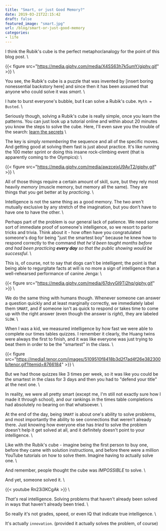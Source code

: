 ```yaml
---
title: "Smart, or just Good Memory?"
date: 2019-03-21T22:15:42
draft: false
featured_image: "smart.jpg"
url: /blog/smart-or-just-good-memory
categories:
- life
---
```


I think the Rubik's cube is the perfect metaphor/analogy for the point of this blog post. \

{{< figure src="https://media.giphy.com/media/X4SS63h7k5umY/giphy.gif" >}} \

You see, the Rubik's cube is a puzzle that was invented by [insert boring nonessential backstory here] and since then it
has been assumed that anyone who could solve it was _smart_. \

I hate to burst everyone's bubble, but __I__ can solve a Rubik's cube. `Myth = Busted`. \

Seriously though, solving a Rubik's cube is really simple, once you learn the patterns. You can just look up a tutorial 
online and within about 20 minutes you know the steps to solve the cube. Here, I'll even save you the trouble of the
search: [learn the secrets](https://www.rubiks.com/how-to-solve-rubiks-cube) \

The key is simply _remembering_ the sequence and all of the specific moves. And getting good at solving them fast is 
just about practice. It's like running the 100 meter sprint or doing this insane rock-climbing event (that is apparently
coming to the Olympics): \

{{< figure src="https://media.giphy.com/media/awzcejxU9AvT2/giphy.gif" >}} \

All of those things require a certain amount of skill, sure, but they rely most heavily _memory_ (muscle memory, but
memory all the same). They are things that you get better at by _practicing_. \

Intelligence is not the same thing as a good memory. The two aren't mutually exclusive by any stretch of the imagination,
but you don't have to have one to have the other. \

Perhaps part of the problem is our general lack of patience. We need some sort of immediate proof of someone's 
intelligence, so we resort to parlor tricks and trivia. Think about it - how often have you congratulated someone's dog
for being "just the smartest boy" because he knew how to respond correctly to the command _that he'd been taught months
before and had been practicing **every day** so that the public showing would be successful_. \

This is, of course, not to say that dogs can't be intelligent; the point is that being able to regurgitate facts at will
is no more a sign of intelligence than a well-rehearsed performance of canine Jenga: \

{{< figure src="https://media.giphy.com/media/67dvyGI9Ti2hq/giphy.gif" >}} \

We do the same thing with humans though. Whenever someone can answer a question quickly and at least marginally correctly,
we immediately label them `SMART`, and if someone isn't as quick to respond or takes time to come up with the right 
answer (even though the answer is _right_), they are labeled `SLOW`. \

When I was a kid, we measured intelligence by how fast we were able to complete our times tables quizzes. I remember it 
clearly, the Huang twins were always the first to finish, and it was like everyone was just trying to beat them in order
to be the "smartest" in the class. \

{{< figure src="https://media1.tenor.com/images/5109510f8418b3d2f7ad4f26e382300b/tenor.gif?itemid=8766184" >}} \

But we had those quizzes like 3 times per week, so it was like you could be the 
smartest in the class for 3 days and then you had to "defend your title" at the next one. \


In reality, we were all pretty smart (except me, I'm still not exactly sure how I made it through school), and our
rankings in the times table completions had absolutely no bearing on that whatsoever. \

At the end of the day, being `SMART` is about one's ability to solve problems, and most importantly the ability to see
connections that weren't already there. Just knowing how everyone else has _tried_ to solve the problem doesn't help it
get solved at all, and it definitely doesn't point to your intelligence. \

Like with the Rubik's cube - imagine being the first person to buy one, before they came with solution instructions, and 
before there were a million YouTube tutorials on how to solve them. Imagine having to actually solve one. \

And remember, people thought the cube was _IMPOSSIBLE_ to solve. \
 
And yet, someone solved it. \

{{< youtube Rn23i3KCgAk >}} \

_That's_ real intelligence. Solving problems that haven't already been solved in ways that haven't already been tried. \

So really it's not grades, speed, or even IQ that indicate true intelligence. \

It's actually `innovation`. (provided it actually solves the problem, of course)